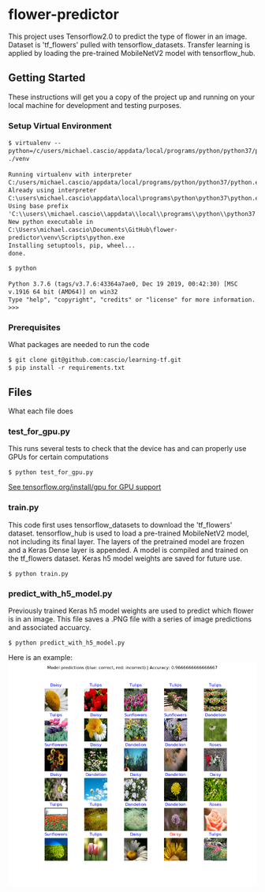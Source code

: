 # flower-predictor

This project uses Tensorflow2.0 to predict the type of flower in an image. Dataset is 'tf_flowers' pulled with tensorflow_datasets. Transfer learning is applied by loading the pre-trained MobileNetV2 model with tensorflow_hub.

## Getting Started

These instructions will get you a copy of the project up and running on your local machine for development and testing purposes.

### Setup Virtual Environment 

```
$ virtualenv --python=/c/users/michael.cascio/appdata/local/programs/python/python37/python ./venv

Running virtualenv with interpreter C:/users/michael.cascio/appdata/local/programs/python/python37/python.exe
Already using interpreter C:\users\michael.cascio\appdata\local\programs\python\python37\python.exe
Using base prefix 'C:\\users\\michael.cascio\\appdata\\local\\programs\\python\\python37'
New python executable in C:\Users\michael.cascio\Documents\GitHub\flower-predictor\venv\Scripts\python.exe
Installing setuptools, pip, wheel...
done.
```
```
$ python

Python 3.7.6 (tags/v3.7.6:43364a7ae0, Dec 19 2019, 00:42:30) [MSC v.1916 64 bit (AMD64)] on win32
Type "help", "copyright", "credits" or "license" for more information.
>>>
```

### Prerequisites

What packages are needed to run the code

```
$ git clone git@github.com:cascio/learning-tf.git
$ pip install -r requirements.txt
```

## Files

What each file does

### test_for_gpu.py

This runs several tests to check that the device has and can properly use GPUs for certain computations

```
$ python test_for_gpu.py
```


[See tensorflow.org/install/gpu for GPU support](https://www.tensorflow.org/install/gpu)

### train.py

This code first uses tensorflow_datasets to download the 'tf_flowers' dataset. tensorflow_hub is used to load a pre-trained MobileNetV2 model, not including its final layer. The layers of the pretrained model are frozen and a Keras Dense layer is appended. A model is compiled and trained on the tf_flowers dataset. Keras h5 model weights are saved for future use.

```
$ python train.py
```

### predict_with_h5_model.py

Previously trained Keras h5 model weights are used to predict which flower is in an image. This file saves a .PNG file with a series of image predictions and associated accuarcy.

```
$ python predict_with_h5_model.py
```

Here is an example:
![](https://github.com/cascio/flower-predictor/blob/master/0.png?raw=true)
